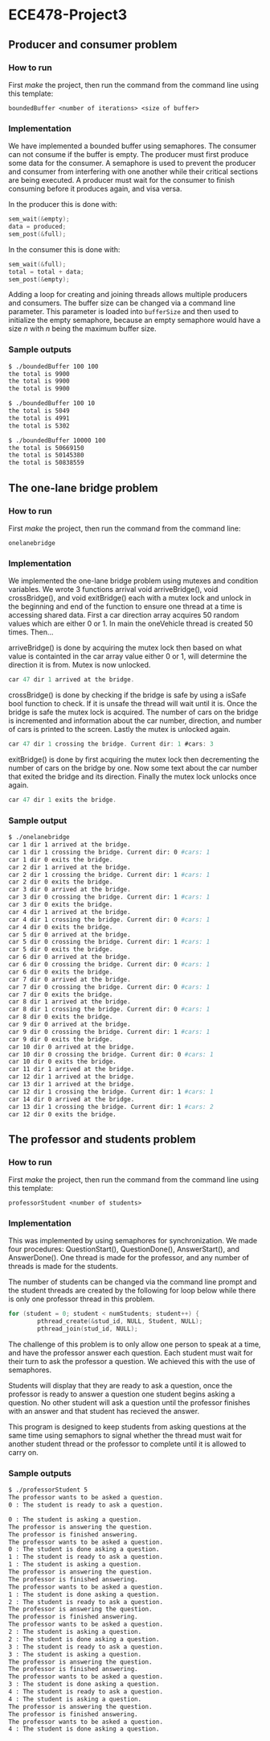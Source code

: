 # ECE478-Project3

## Producer and consumer problem

### How to run

First *make* the project, then run the command from the command line using this template:

`boundedBuffer <number of iterations> <size of buffer>`

### Implementation

We have implemented a bounded buffer using semaphores. The consumer can not consume if the buffer is empty. The producer must first produce some data for the consumer. A semaphore is used to prevent the producer and consumer from interfering with one another while their critical sections are being executed. A producer must wait for the consumer to finish consuming before it produces again, and visa versa.

In the producer this is done with:

```C
sem_wait(&empty);
data = produced;
sem_post(&full);
```

In the consumer this is done with:

```C
sem_wait(&full);
total = total + data;
sem_post(&empty);
```

Adding a loop for creating and joining threads allows multiple producers and consumers. The buffer size can be changed via a command line parameter. This parameter is loaded into `bufferSize` and then used to initialize the empty semaphore, because an empty semaphore would have a size *n* with *n* being the maximum buffer size.

### Sample outputs

```bash
$ ./boundedBuffer 100 100
the total is 9900
the total is 9900
the total is 9900
```

```bash
$ ./boundedBuffer 100 10
the total is 5049
the total is 4991
the total is 5302
```

```bash
$ ./boundedBuffer 10000 100
the total is 50669150
the total is 50145380
the total is 50838559
```

## The one-lane bridge problem

### How to run

First *make* the project, then run the command from the command line:

`onelanebridge`

### Implementation

We implemented the one-lane bridge problem using mutexes and condition variables. We wrote 3 functions arrival void arriveBridge(), void crossBridge(), and void exitBridge() each with a mutex lock and unlock in the beginning and end of the function to ensure one thread at a time is accessing shared data. First a car direction array acquires 50 random values which are either 0 or 1. In main the oneVehicle thread is created 50 times. Then...

arriveBridge() is done by acquiring the mutex lock then based on what value is containted in the car array value either 0 or 1, will determine the direction it is from. Mutex is now unlocked.

```C
car 47 dir 1 arrived at the bridge.
```

crossBridge() is done by checking if the bridge is safe by using a isSafe bool function to check. If it is unsafe the thread will wait until it is. Once the bridge is safe the mutex lock is acquired. The number of cars on the bridge is incremented and information about the car number, direction, and number of cars is printed to the screen. Lastly the mutex is unlocked again.

```C
car 47 dir 1 crossing the bridge. Current dir: 1 #cars: 3
```

exitBridge() is done by first acquiring the mutex lock then decrementing the number of cars on the bridge by one. Now some text about the car number that exited the bridge and its direction. Finally the mutex lock unlocks once again.

```C
car 47 dir 1 exits the bridge.
```

### Sample output

```bash
$ ./onelanebridge
car 1 dir 1 arrived at the bridge.
car 1 dir 1 crossing the bridge. Current dir: 0 #cars: 1
car 1 dir 0 exits the bridge.
car 2 dir 1 arrived at the bridge.
car 2 dir 1 crossing the bridge. Current dir: 1 #cars: 1
car 2 dir 0 exits the bridge.
car 3 dir 0 arrived at the bridge.
car 3 dir 0 crossing the bridge. Current dir: 1 #cars: 1
car 3 dir 0 exits the bridge.
car 4 dir 1 arrived at the bridge.
car 4 dir 1 crossing the bridge. Current dir: 0 #cars: 1
car 4 dir 0 exits the bridge.
car 5 dir 0 arrived at the bridge.
car 5 dir 0 crossing the bridge. Current dir: 1 #cars: 1
car 5 dir 0 exits the bridge.
car 6 dir 0 arrived at the bridge.
car 6 dir 0 crossing the bridge. Current dir: 0 #cars: 1
car 6 dir 0 exits the bridge.
car 7 dir 0 arrived at the bridge.
car 7 dir 0 crossing the bridge. Current dir: 0 #cars: 1
car 7 dir 0 exits the bridge.
car 8 dir 1 arrived at the bridge.
car 8 dir 1 crossing the bridge. Current dir: 0 #cars: 1
car 8 dir 0 exits the bridge.
car 9 dir 0 arrived at the bridge.
car 9 dir 0 crossing the bridge. Current dir: 1 #cars: 1
car 9 dir 0 exits the bridge.
car 10 dir 0 arrived at the bridge.
car 10 dir 0 crossing the bridge. Current dir: 0 #cars: 1
car 10 dir 0 exits the bridge.
car 11 dir 1 arrived at the bridge.
car 12 dir 1 arrived at the bridge.
car 13 dir 1 arrived at the bridge.
car 12 dir 1 crossing the bridge. Current dir: 1 #cars: 1
car 14 dir 0 arrived at the bridge.
car 13 dir 1 crossing the bridge. Current dir: 1 #cars: 2
car 12 dir 0 exits the bridge.
```

## The professor and students problem

### How to run

First *make* the project, then run the command from the command line using this template:

`professorStudent <number of students>`

### Implementation

This was implemented by using semaphores for synchronization. We made four procedures: QuestionStart(), QuestionDone(), AnswerStart(), and AnswerDone(). One thread is made for the professor, and any number of threads is made for the students.

The number of students can be changed via the command line prompt and the student threads are created by the following for loop below while there is only one professor thread in this problem.

```C
for (student = 0; student < numStudents; student++) {
        pthread_create(&stud_id, NULL, Student, NULL);
        pthread_join(stud_id, NULL);
```

The challenge of this problem is to only allow one person to speak at a time, and have the professor answer each question. Each student must wait for their turn to ask the professor a question. We achieved this with the use of semaphores.

Students will display that they are ready to ask a question, once the professor is ready to answer a question one student begins asking a question. No other student will ask a question until the professor finishes with an answer and that student has recieved the answer. 

This program is designed to keep students from asking questions at the same time using semaphors to signal whether the thread must wait for another student thread or the professor to complete until it is allowed to carry on.

### Sample outputs

```bash
$ ./professorStudent 5
The professor wants to be asked a question.
0 : The student is ready to ask a question.

0 : The student is asking a question.
The professor is answering the question.
The professor is finished answering.
The professor wants to be asked a question.
0 : The student is done asking a question.
1 : The student is ready to ask a question.
1 : The student is asking a question.
The professor is answering the question.
The professor is finished answering.
The professor wants to be asked a question.
1 : The student is done asking a question.
2 : The student is ready to ask a question.
The professor is answering the question.
The professor is finished answering.
The professor wants to be asked a question.
2 : The student is asking a question.
2 : The student is done asking a question.
3 : The student is ready to ask a question.
3 : The student is asking a question.
The professor is answering the question.
The professor is finished answering.
The professor wants to be asked a question.
3 : The student is done asking a question.
4 : The student is ready to ask a question.
4 : The student is asking a question.
The professor is answering the question.
The professor is finished answering.
The professor wants to be asked a question.
4 : The student is done asking a question.
```
